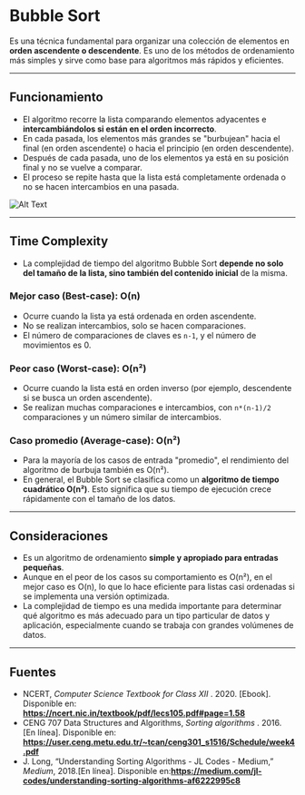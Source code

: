 # Bubble Sort

Es una técnica fundamental para organizar una colección de elementos en **orden ascendente o descendente**. Es uno de los métodos de ordenamiento más simples y sirve como base para algoritmos más rápidos y eficientes.

---

## Funcionamiento

- El algoritmo recorre la lista comparando elementos adyacentes e **intercambiándolos si están en el orden incorrecto**.
- En cada pasada, los elementos más grandes se "burbujean" hacia el final (en orden ascendente) o hacia el principio (en orden descendente).
- Después de cada pasada, uno de los elementos ya está en su posición final y no se vuelve a comparar.
- El proceso se repite hasta que la lista está completamente ordenada o no se hacen intercambios en una pasada.

![Alt Text](https://miro.medium.com/v2/resize:fit:600/format:webp/1*1MiLjMYgr2r2fDORCJn89w.gif)

---

## Time Complexity

- La complejidad de tiempo del algoritmo Bubble Sort **depende no solo del tamaño de la lista, sino también del contenido inicial** de la misma.

### Mejor caso (Best-case): O(n)

- Ocurre cuando la lista ya está ordenada en orden ascendente.
- No se realizan intercambios, solo se hacen comparaciones.
- El número de comparaciones de claves es `n-1`, y el número de movimientos es 0.

### Peor caso (Worst-case): O(n²)

- Ocurre cuando la lista está en orden inverso (por ejemplo, descendente si se busca un orden ascendente).
- Se realizan muchas comparaciones e intercambios, con `n*(n-1)/2` comparaciones y un número similar de intercambios.

### Caso promedio (Average-case): O(n²)

- Para la mayoría de los casos de entrada "promedio", el rendimiento del algoritmo de burbuja también es O(n²).
- En general, el Bubble Sort se clasifica como un **algoritmo de tiempo cuadrático O(n²)**. Esto significa que su tiempo de ejecución crece rápidamente con el tamaño de los datos.

---

## Consideraciones

- Es un algoritmo de ordenamiento **simple y apropiado para entradas pequeñas**.
- Aunque en el peor de los casos su comportamiento es O(n²), en el mejor caso es O(n), lo que lo hace eficiente para listas casi ordenadas si se implementa una versión optimizada.
- La complejidad de tiempo es una medida importante para determinar qué algoritmo es más adecuado para un tipo particular de datos y aplicación, especialmente cuando se trabaja con grandes volúmenes de datos.

---

## Fuentes

* NCERT,  *Computer Science Textbook for Class XII* . 2020. [Ebook]. Disponible en: **https://ncert.nic.in/textbook/pdf/lecs105.pdf#page=1.58**
* CENG 707 Data Structures and Algorithms,  *Sorting algorithms* . 2016. [En línea]. Disponible en: **https://user.ceng.metu.edu.tr/~tcan/ceng301_s1516/Schedule/week4.pdf**
* J. Long, “Understanding Sorting Algorithms - JL Codes - Medium,”  *Medium*, 2018.[En línea]. Disponible en:**https://medium.com/jl-codes/understanding-sorting-algorithms-af6222995c8**
